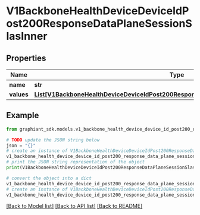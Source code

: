 # V1BackboneHealthDeviceDeviceIdPost200ResponseDataPlaneSessionSlasInner


## Properties

Name | Type | Description | Notes
------------ | ------------- | ------------- | -------------
**name** | **str** |  | [optional] 
**values** | [**List[V1BackboneHealthDeviceDeviceIdPost200ResponseDataPlaneSessionSlasInnerValuesInner]**](V1BackboneHealthDeviceDeviceIdPost200ResponseDataPlaneSessionSlasInnerValuesInner.md) |  | [optional] 

## Example

```python
from graphiant_sdk.models.v1_backbone_health_device_device_id_post200_response_data_plane_session_slas_inner import V1BackboneHealthDeviceDeviceIdPost200ResponseDataPlaneSessionSlasInner

# TODO update the JSON string below
json = "{}"
# create an instance of V1BackboneHealthDeviceDeviceIdPost200ResponseDataPlaneSessionSlasInner from a JSON string
v1_backbone_health_device_device_id_post200_response_data_plane_session_slas_inner_instance = V1BackboneHealthDeviceDeviceIdPost200ResponseDataPlaneSessionSlasInner.from_json(json)
# print the JSON string representation of the object
print(V1BackboneHealthDeviceDeviceIdPost200ResponseDataPlaneSessionSlasInner.to_json())

# convert the object into a dict
v1_backbone_health_device_device_id_post200_response_data_plane_session_slas_inner_dict = v1_backbone_health_device_device_id_post200_response_data_plane_session_slas_inner_instance.to_dict()
# create an instance of V1BackboneHealthDeviceDeviceIdPost200ResponseDataPlaneSessionSlasInner from a dict
v1_backbone_health_device_device_id_post200_response_data_plane_session_slas_inner_from_dict = V1BackboneHealthDeviceDeviceIdPost200ResponseDataPlaneSessionSlasInner.from_dict(v1_backbone_health_device_device_id_post200_response_data_plane_session_slas_inner_dict)
```
[[Back to Model list]](../README.md#documentation-for-models) [[Back to API list]](../README.md#documentation-for-api-endpoints) [[Back to README]](../README.md)


